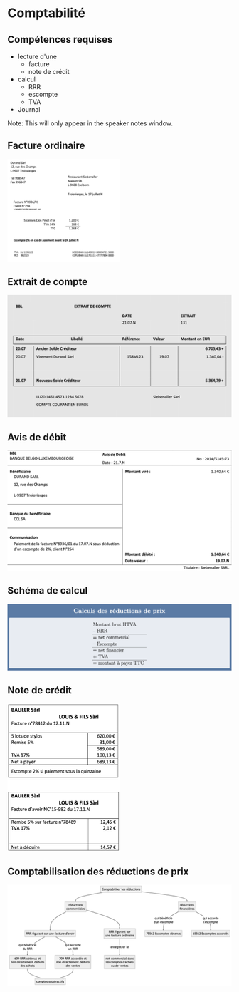 # Comptabilité


## Compétences requises

- lecture d'une
  - facture
  - note de crédit
- calcul 
  - RRR
  - escompte
  - TVA
- Journal

Note: This will only appear in the speaker notes window.


## Facture ordinaire

<img src="https://raw.githubusercontent.com/econmediadb/slides/main/docs/media/images/20230628-facture-ordinaire.png"  width="50%" height="50%">


## Extrait de compte

![extrait de compte](https://raw.githubusercontent.com/econmediadb/slides/main/docs/media/images/20230628-extrait-de-compte.png)


## Avis de débit

![avis de débit](https://raw.githubusercontent.com/econmediadb/slides/main/docs/media/images/20230628-avis-de-debit.png)


## Schéma de calcul

![Schéma calcul](https://raw.githubusercontent.com/econmediadb/slides/main/docs/media/images/20230622-schema-calculs-reductions-des-prix.png)


## Note de crédit

<img src="https://raw.githubusercontent.com/econmediadb/slides/main/docs/media/images/20230628-note-de-credit.png"  width="50%" height="50%">


## Comptabilisation des réductions de prix

![Comptabilisation reduction prix](https://raw.githubusercontent.com/econmediadb/slides/main/docs/media/images/20230628-comptabilisation-reductions.png)

